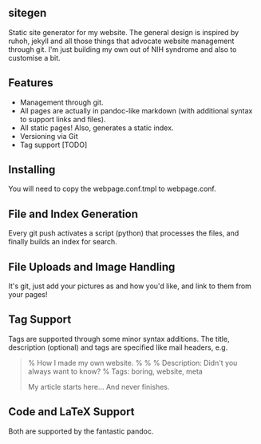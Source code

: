 sitegen
--------

Static site generator for my website. The general design is inspired by
ruhoh, jekyll and all those things that advocate website management
through git. I'm just building my own out of NIH syndrome and also to
customise a bit.

Features
--------
* Management through git.
* All pages are actually in pandoc-like markdown (with additional syntax
  to support links and files).
* All static pages! Also, generates a static index.
* Versioning via Git
* Tag support [TODO]

Installing
----------
You will need to copy the webpage.conf.tmpl to webpage.conf. 

File and Index Generation
-------------------------
Every git push activates a script (python) that processes the files, and
finally builds an index for search.

File Uploads and Image Handling
--------------------------------
It's git, just add your pictures as and how you'd like, and link to them
from your pages!

Tag Support
-----------
Tags are supported through some minor syntax additions. The title,
description (optional) and tags are specified like mail headers, e.g.

> %  How I made my own website.
> % 
> % 
> % Description: Didn't you always want to know?
> % Tags: boring, website, meta
> 
> My article starts here...
> And never finishes.

Code and LaTeX Support
----------------------
Both are supported by the fantastic pandoc.

